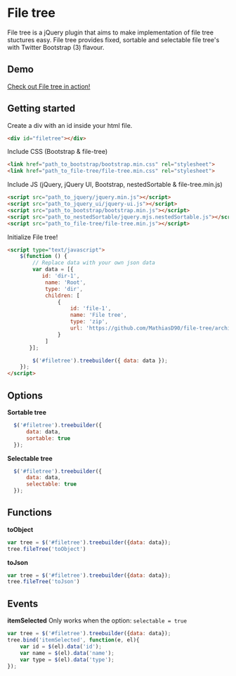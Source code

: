 File tree
=========

File tree is a jQuery plugin that aims to make implementation of file tree stuctures easy. File tree provides fixed, sortable and selectable file tree's with Twitter Bootstrap (3) flavour.

Demo
----
[Check out File tree in action!][1]

Getting started
---------------

Create a div with an id inside your html file.
```html
<div id="filetree"></div>
```

Include CSS (Bootstrap & file-tree)
```html
<link href="path_to_bootstrap/bootstrap.min.css" rel="stylesheet">
<link href="path_to_file-tree/file-tree.min.css" rel="stylesheet">
```

Include JS (jQuery, jQuery UI, Bootstrap, nestedSortable & file-tree.min.js)
```html
<script src="path_to_jquery/jquery.min.js"></script>
<script src="path_to_jquery_ui/jquery-ui.js"></script>
<script src="path_to_bootstrap/bootstrap.min.js"></script>
<script src="path_to_nestedSortable/jquery.mjs.nestedSortable.js"></script>
<script src="path_to_file-tree/file-tree.min.js"></script>
```

Initialize File tree!
```html
<script type="text/javascript">
    $(function () {
        // Replace data with your own json data
        var data = [{
           id: 'dir-1',
            name: 'Root',
            type: 'dir',
            children: [
                {
                    id: 'file-1',
                    name: 'File tree',
                    type: 'zip',
                    url: 'https://github.com/MathiasD90/file-tree/archive/master.zip'
                }
            ]
       }];

        $('#filetree').treebuilder({ data: data });
    });
</script>
```

Options
-------
**Sortable tree**
```javascript
  $('#filetree').treebuilder({
      data: data,
      sortable: true
  });
```

**Selectable tree**
```javascript
  $('#filetree').treebuilder({
      data: data,
      selectable: true
  });
```

Functions
---------
**toObject**
```javascript
var tree = $('#filetree').treebuilder({data: data});
tree.fileTree('toObject')
```

**toJson**
```javascript
var tree = $('#filetree').treebuilder({data: data});
tree.fileTree('toJson')
```
Events
------
**itemSelected**
Only works when the option: `selectable = true`
```javascript
var tree = $('#filetree').treebuilder({data: data});
tree.bind('itemSelected', function(e, el){
    var id = $(el).data('id');
    var name = $(el).data('name');
    var type = $(el).data('type');
});
```

  [1]: http://mathiasd90.github.io/file-tree/demo/index.html